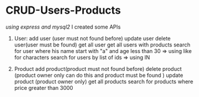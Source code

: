 # CRUD-Users-Products

*using express and mysql2*
I created some APIs 
1) User:
   add user (user must not found before)
   update user 
   delete user(user must be found)
   get all user 
   get all users with products
   search for user where his name start with "a" and age less than 30 => using like for characters
   search for users by list of ids => using IN

2) Product
    add product(product must not found before)
    delete product (product owner only can do this and product must be found )
    update product (product owner only)
    get all products 
    search for products where price greater than 3000

   
